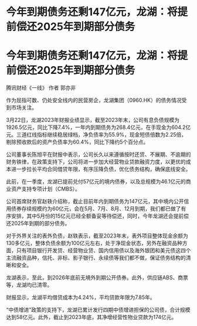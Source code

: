 # 今年到期债务还剩147亿元，龙湖：将提前偿还2025年到期部分债务

# 今年到期债务还剩147亿元，龙湖：将提前偿还2025年到期部分债务

腾讯财经《一线》 作者 郭亦非

作为屈指可数、仍处安全线内的民营房企，龙湖集团（0960.HK）的债务情况受到市场关注。

3月22日，龙湖2023年财报业绩显示，截至2023年末，公司有息负债规模为1926.5亿元，同比下降7.4%，一年内到期债务为268.4亿元，在手现金为604.2亿元。三道红线指标继续稳居绿档，净负债率为55.9%，现金短债倍数为2.25倍，剔除预收款后的资产负债率为60.4%，同比下降约5个百分点。

公司董事长陈旭平在财报中表示，公司长久以来遵循按时还贷、不展期、不逾期的财务铁律，在政策支持下，公司将进一步加大经营物业贷款融资力度，以更优的成本进一步拉长平均合同借贷年限，有序压降负债，优化债务结构，确保底线安全。

此前，在一季度，龙湖已提前兑付57亿元的境内债券，以及总规模为46.1亿元的商业资产支持专项计划（CMBS）。

公司首席财务官赵轶介绍称，截止目前年内到期债务为147亿元，其中境内公开信用债券存续规模约为60亿元，会在5月、7月、8月、12月到期，我们都已做了有序安排，其中5月份的15亿元已经全额备妥等待偿还，同时，今年龙湖还会提前偿还2025年到期的部分债务。

对于外界关注的表外负债，赵轶表示，截至2023年末，表外项目整体现金余额为130多亿元，整体负债余额为100亿元左右，处于净现金状态，另外在融资品种方面，只有项目银行开发贷、经营物业贷、国内信用债以及海外银团和美元债这四个主流融资品种，信托、非标、影子银行、永续债等我们都不做，保证债务结构的清晰和安全。

龙湖表示，至此，到2026年底前无境外到期公开债券。此外，供应链ABS、商票等，龙湖均已清零。

财报显示，龙湖平均借贷成本为4.24%，平均贷款年限为7.85年。

“中债增进”政策的支持下，龙湖已累计发行四期中债增进担保的公司债，合计规模达到58亿元。此外，截止到2023年底，其净增经营性物业贷款为174亿元。

